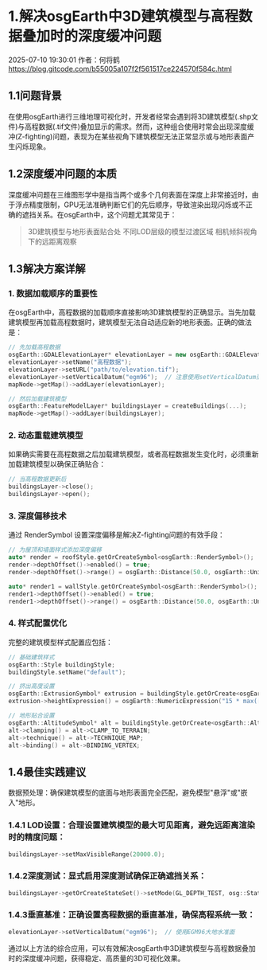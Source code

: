 # 1.解决osgEarth中3D建筑模型与高程数据叠加时的深度缓冲问题
2025-07-10 19:30:01 作者：何将鹤
https://blog.gitcode.com/b55005a107f2f561517ce224570f584c.html

## 1.1问题背景
在使用osgEarth进行三维地理可视化时，开发者经常会遇到将3D建筑模型(.shp文件)与高程数据(.tif文件)叠加显示的需求。然而，这种组合使用时常会出现深度缓冲(Z-fighting)问题，表现为在某些视角下建筑模型无法正常显示或与地形表面产生闪烁现象。

## 1.2深度缓冲问题的本质
深度缓冲问题在三维图形学中是指当两个或多个几何表面在深度上非常接近时，由于浮点精度限制，GPU无法准确判断它们的先后顺序，导致渲染出现闪烁或不正确的遮挡关系。在osgEarth中，这个问题尤其常见于：

> 3D建筑模型与地形表面贴合处
> 不同LOD层级的模型过渡区域
> 相机倾斜视角下的远距离观察

## 1.3解决方案详解
### 1. 数据加载顺序的重要性
在osgEarth中，高程数据的加载顺序直接影响3D建筑模型的正确显示。当先加载建筑模型再加载高程数据时，建筑模型无法自动适应新的地形表面。正确的做法是：
```cpp
// 先加载高程数据
osgEarth::GDALElevationLayer* elevationLayer = new osgEarth::GDALElevationLayer();
elevationLayer->setName("高程数据");
elevationLayer->setURL("path/to/elevation.tif");
elevationLayer->setVerticalDatum("egm96");  // 注意使用setVerticalDatum而非setUseVRT
mapNode->getMap()->addLayer(elevationLayer);

// 然后加载建筑模型
osgEarth::FeatureModelLayer* buildingsLayer = createBuildings(...);
mapNode->getMap()->addLayer(buildingsLayer);
```

### 2. 动态重载建筑模型
如果确实需要在高程数据之后加载建筑模型，或者高程数据发生变化时，必须重新加载建筑模型以确保正确贴合：
```cpp
// 当高程数据更新后
buildingsLayer->close();
buildingsLayer->open();
```

### 3. 深度偏移技术
通过 RenderSymbol 设置深度偏移是解决Z-fighting问题的有效手段：
```cpp
// 为屋顶和墙面样式添加深度偏移
auto* render = roofStyle.getOrCreateSymbol<osgEarth::RenderSymbol>();   
render->depthOffset()->enabled() = true;
render->depthOffset()->range() = osgEarth::Distance(50.0, osgEarth::Units::KILOMETERS);

auto* render1 = wallStyle.getOrCreateSymbol<osgEarth::RenderSymbol>();   
render1->depthOffset()->enabled() = true;
render1->depthOffset()->range() = osgEarth::Distance(50.0, osgEarth::Units::KILOMETERS);
```

### 4. 样式配置优化
完整的建筑模型样式配置应包括：
```cpp
// 基础建筑样式
osgEarth::Style buildingStyle;
buildingStyle.setName("default");

// 挤出高度设置
osgEarth::ExtrusionSymbol* extrusion = buildingStyle.getOrCreate<osgEarth::ExtrusionSymbol>();
extrusion->heightExpression() = osgEarth::NumericExpression("15 * max([floor], 1) + 0.5");

// 地形贴合设置
osgEarth::AltitudeSymbol* alt = buildingStyle.getOrCreate<osgEarth::AltitudeSymbol>();
alt->clamping() = alt->CLAMP_TO_TERRAIN;
alt->technique() = alt->TECHNIQUE_MAP;
alt->binding() = alt->BINDING_VERTEX;
```
## 1.4最佳实践建议
数据预处理：确保建筑模型的底面与地形表面完全匹配，避免模型"悬浮"或"嵌入"地形。

### 1.4.1 LOD设置：合理设置建筑模型的最大可见距离，避免远距离渲染时的精度问题：
```cpp
buildingsLayer->setMaxVisibleRange(20000.0);
```
### 1.4.2深度测试：显式启用深度测试确保正确遮挡关系：
```cpp
buildingsLayer->getOrCreateStateSet()->setMode(GL_DEPTH_TEST, osg::StateAttribute::ON);
```
### 1.4.3垂直基准：正确设置高程数据的垂直基准，确保高程系统一致：
```cpp
elevationLayer->setVerticalDatum("egm96");  // 使用EGM96大地水准面
```
通过以上方法的综合应用，可以有效解决osgEarth中3D建筑模型与高程数据叠加时的深度缓冲问题，获得稳定、高质量的3D可视化效果。